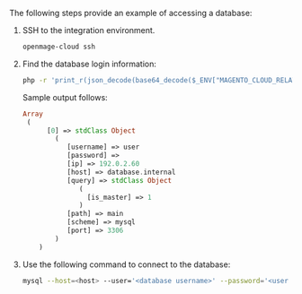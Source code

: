 The following steps provide an example of accessing a database:

1.  SSH to the integration environment.

    ```bash
    openmage-cloud ssh
    ```

1.  Find the database login information:

    ```bash
    php -r 'print_r(json_decode(base64_decode($_ENV["MAGENTO_CLOUD_RELATIONSHIPS"]))->database);'
    ```

    Sample output follows:

    ```php
    Array
     (
          [0] => stdClass Object
            (
               [username] => user
               [password] =>
               [ip] => 192.0.2.60
               [host] => database.internal
               [query] => stdClass Object
                  (
                    [is_master] => 1
                  )
               [path] => main
               [scheme] => mysql
               [port] => 3306
            )
        )
    ```

3.  Use the following command to connect to the database:

    ```bash
    mysql --host=<host> --user='<database username>' --password='<user password>' --port='<port>' --database='<path>'
    ```
